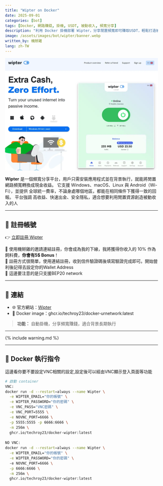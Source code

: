 ```yaml
---
title: "Wipter on Docker"
date: 2025-09-01
categories: [bot]
tags: [Docker, 網路賺錢, 掛機, USDT, 被動收入, 頻寬分享]
description: "利用 Docker 掛機部署 Wipter，分享閒置頻寬即可賺取USDT，輕鬆打造被動收入來源。"
image: /assets/images/bot/wipter/banner.webp
written_by: 機掰雞
lang: zh-TW
---
```


![Wipter 封面圖](/assets/images/bot/wipter/banner.webp)

**Wipter** 是一個頻寬分享平台，用戶只需安裝應用程式並在背景執行，就能將閒置網路頻寬轉換成現金收益。
它支援 Windows、macOS、Linux 與 Android（Wi-Fi），並提供 全球統一費率，不論身處哪個地區，都能在相同條件下獲得一致的回報。
平台強調 高收益、快速出金、安全隱私，適合想要利用閒置資源創造被動收入的人

---

## 📝 註冊帳號

👉 [立即註冊 Wipter](https://wipter.com/en/register?via=CC23A1C078)

🎉 使用機掰雞的邀請連結註冊，你會成為我的下線，我將獲得你收入的 10% 作為飼料費，**你會有5$ Bonus**！  
🎉 註冊方式很簡單，使用連結註冊，收到信件驗證碼後填寫驗證完成即可。開始營利後記得去設定你的Wallet Address  
🎉 這邊要注意的是只支援BEP20 network

---

## 🔗 連結

- 🌐 官方網站：[Wipter](https://wipter.com/en)
- 🐳 Docker image：ghcr.io/techroy23/docker-urnetwork:latest
> **功能：** 自動掛機，分享頻寬賺錢，適合背景長期執行

---

{% include warning.md %}

---

## 🐳 Docker 執行指令

這邊看你要不要設定VNC相關的設定,設定後可以經由VNC顯示登入頁面等功能
```bash
# 啟動 container
VNC:
docker run -d --restart=always --name Wipter \
  -e WIPTER_EMAIL="你的帳號" \
  -e WIPTER_PASSWORD="你的密碼" \
  -e VNC_PASS="VNC密碼" \
  -e VNC_PORT=5555 \
  -e NOVNC_PORT=6666 \
  -p 5555:5555 -p 6666:6666 \
  -m 256m \
  ghcr.io/techroy23/docker-wipter:latest

NO VNC: 
docker run -d --restart=always --name Wipter \
  -e WIPTER_EMAIL="你的帳號" \
  -e WIPTER_PASSWORD="你的密碼" \  
  -e NOVNC_PORT=6666 \
  -p 6666:6666 \
  -m 256m \
  ghcr.io/techroy23/docker-wipter:latest

```
